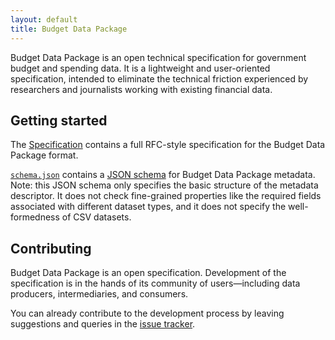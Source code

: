 ```yaml
---
layout: default
title: Budget Data Package
---
```


Budget Data Package is an open technical specification for government budget
and spending data. It is a lightweight and user-oriented specification,
intended to eliminate the technical friction experienced by researchers and
journalists working with existing financial data.

## Getting started

The [Specification](spec/) contains a full RFC-style specification for the Budget Data Package format.

[`schema.json`][schema] contains a [JSON schema][schema] for Budget Data
Package metadata. Note: this JSON schema only specifies the basic structure of
the metadata descriptor. It does not check fine-grained properties like the
required fields associated with different dataset types, and it does not
specify the well-formedness of CSV datasets.

[schema]: /schema.json

## Contributing

Budget Data Package is an open specification. Development of the specification
is in the hands of its community of users—including data producers,
intermediaries, and consumers.

You can already contribute to the development process by leaving suggestions
and queries in the [issue
tracker](https://github.com/openspending/budget-data-package/issues).

